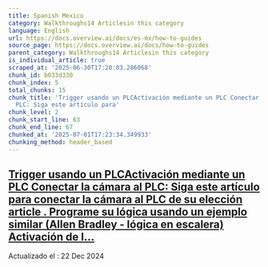 ```yaml
---
title: Spanish Mexico
category: Walkthroughs14 Articlesin this category
language: English
url: https://docs.overview.ai/docs/es-mx/how-to-guides
source_page: https://docs.overview.ai/docs/how-to-guides
parent_category: Walkthroughs14 Articlesin this category
is_individual_article: true
scraped_at: '2025-06-30T17:20:03.286068'
chunk_id: b033d330
chunk_index: 5
total_chunks: 15
chunk_title: 'Trigger usando un PLCActivación mediante un PLC Conectar la cámara al
  PLC: Siga este artículo para'
chunk_level: 2
chunk_start_line: 63
chunk_end_line: 67
chunked_at: '2025-07-01T17:23:34.349933'
chunking_method: header_based
---
```


## [Trigger usando un PLCActivación mediante un PLC Conectar la cámara al PLC: Siga este artículo para conectar la cámara al PLC de su elección article . Programe su lógica usando un ejemplo similar \(Allen Bradley - lógica en escalera\) Activación de l...](/docs/es-mx/trigger-using-a-plc)

Actualizado el : 22 Dec 2024

